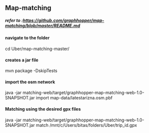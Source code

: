 ## Map-matching
##### refer to :https://github.com/graphhopper/map-matching/blob/master/README.md
#### navigate to the folder
cd Uber/map-matching-master/
#### creates a jar file
mvn package -DskipTests
#### import the osm network
java -jar matching-web/target/graphhopper-map-matching-web-1.0-SNAPSHOT.jar import map-data/latestarizna.osm.pbf 
#### Matching using the desired gpx files
java -jar matching-web/target/graphhopper-map-matching-web-1.0-SNAPSHOT.jar match /mnt/c/Users/bitas/folders/Uber/trip_id.gpx
